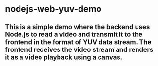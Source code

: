 # nodejs-web-yuv-demo
## This is a simple demo where the backend uses Node.js to read a video and transmit it to the frontend in the format of YUV data stream. The frontend receives the video stream and renders it as a video playback using a canvas.
